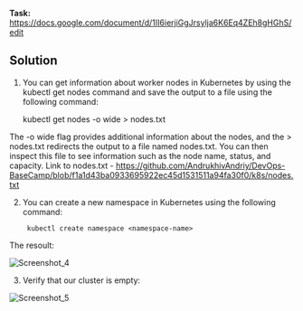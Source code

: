 **Task:** https://docs.google.com/document/d/1II6ierjiGgJrsylja6K6Eq4ZEh8gHGhS/edit

## Solution

1. You can get information about worker nodes in Kubernetes by using the kubectl get nodes command and save the output to a file using the following command:

    kubectl get nodes -o wide > nodes.txt
    
The -o wide flag provides additional information about the nodes, and the > nodes.txt redirects the output to a file named nodes.txt. 
You can then inspect this file to see information such as the node name, status, and capacity. Link to nodes.txt - https://github.com/AndrukhivAndriy/DevOps-BaseCamp/blob/f1a1d43ba0933695922ec45d1531511a94fa30f0/k8s/nodes.txt

2. You can create a new namespace in Kubernetes using the following command:

        kubectl create namespace <namespace-name>
        
The resoult: 

![Screenshot_4](https://user-images.githubusercontent.com/79985930/216038274-99c9abb4-789e-4af8-b85d-e0d18b3bdc41.png)

3. Verify that our cluster is empty:

![Screenshot_5](https://user-images.githubusercontent.com/79985930/216041027-6e04faef-ff22-422d-bb5d-72ffef2f72cf.png)
